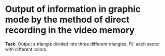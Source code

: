 # Output of information in graphic mode by the method of direct recording in the video memory

**Task:** Output a triangle divided into three different triangles. Fill each sector with different colors.
